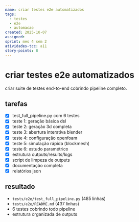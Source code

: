 ```yaml
---
name: criar testes e2e automatizados
tags:
  - testes
  - e2e
  - automacao
created: 2025-10-07
assigned: 
sprint: mes 4 sem 2
atividades-tcc: a11
story-points: 8
---
```


# criar testes e2e automatizados

criar suite de testes end-to-end cobrindo pipeline completo.

## tarefas
- [x] test_full_pipeline.py com 6 testes
- [x] teste 1: geração básica dsl
- [x] teste 2: geração 3d completa
- [x] teste 3: abertura interativa blender
- [x] teste 4: configuração openfoam
- [x] teste 5: simulação rápida (blockmesh)
- [x] teste 6: estudo paramétrico
- [x] estrutura outputs/results/logs
- [x] script de limpeza de outputs
- [x] documentação completa
- [x] relatórios json

## resultado
- `tests/e2e/test_full_pipeline.py` (485 linhas)
- `tests/e2e/README.md` (437 linhas)
- 6 testes cobrindo todo pipeline
- estrutura organizada de outputs


